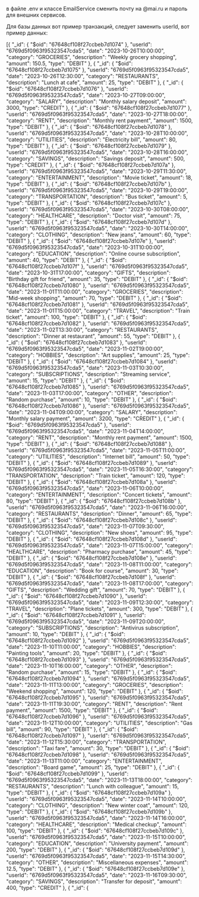 в файле .env и классе EmailService сменить почту на @mai.ru и пароль для внешних сервисов. 

Для базы данных вот пример транзакций, следует заменить userId, вот пример данных:

[{
  "_id": {
    "$oid": "67648cf108f27ccbeb7d1074"
  },
  "userId": "6769d5f0963f95323547cda5",
  "date": "2023-10-26T10:00:00",
  "category": "GROCERIES",
  "description": "Weekly grocery shopping",
  "amount": 150.5,
  "type": "DEBIT"
},
{
  "_id": {
    "$oid": "67648cf108f27ccbeb7d1075"
  },
  "userId": "6769d5f0963f95323547cda5",
  "date": "2023-10-26T12:30:00",
  "category": "RESTAURANTS",
  "description": "Lunch at cafe",
  "amount": 25,
  "type": "DEBIT"
},
{
  "_id": {
    "$oid": "67648cf108f27ccbeb7d1076"
  },
  "userId": "6769d5f0963f95323547cda5",
  "date": "2023-10-27T09:00:00",
  "category": "SALARY",
  "description": "Monthly salary deposit",
  "amount": 3000,
  "type": "CREDIT"
},
{
  "_id": {
    "$oid": "67648cf108f27ccbeb7d1077"
  },
  "userId": "6769d5f0963f95323547cda5",
  "date": "2023-10-27T18:00:00",
  "category": "RENT",
  "description": "Monthly rent payment",
  "amount": 1500,
  "type": "DEBIT"
},
{
  "_id": {
    "$oid": "67648cf108f27ccbeb7d1078"
  },
  "userId": "6769d5f0963f95323547cda5",
  "date": "2023-10-28T10:00:00",
  "category": "UTILITIES",
  "description": "Electricity bill",
  "amount": 80,
  "type": "DEBIT"
},
{
  "_id": {
    "$oid": "67648cf108f27ccbeb7d1079"
  },
  "userId": "6769d5f0963f95323547cda5",
  "date": "2023-10-28T16:00:00",
  "category": "SAVINGS",
  "description": "Savings deposit",
  "amount": 500,
  "type": "CREDIT"
},
{
  "_id": {
    "$oid": "67648cf108f27ccbeb7d107a"
  },
  "userId": "6769d5f0963f95323547cda5",
  "date": "2023-10-29T11:30:00",
  "category": "ENTERTAINMENT",
  "description": "Movie ticket",
  "amount": 18,
  "type": "DEBIT"
},
{
  "_id": {
    "$oid": "67648cf108f27ccbeb7d107b"
  },
  "userId": "6769d5f0963f95323547cda5",
  "date": "2023-10-29T19:00:00",
  "category": "TRANSPORTATION",
  "description": "Bus ticket",
  "amount": 5,
  "type": "DEBIT"
},
{
  "_id": {
    "$oid": "67648cf108f27ccbeb7d107c"
  },
  "userId": "6769d5f0963f95323547cda5",
  "date": "2023-10-30T08:00:00",
  "category": "HEALTHCARE",
  "description": "Doctor visit",
  "amount": 75,
  "type": "DEBIT"
},
{
  "_id": {
    "$oid": "67648cf108f27ccbeb7d107d"
  },
  "userId": "6769d5f0963f95323547cda5",
  "date": "2023-10-30T14:00:00",
  "category": "CLOTHING",
  "description": "New jeans",
  "amount": 60,
  "type": "DEBIT"
},
{
  "_id": {
    "$oid": "67648cf108f27ccbeb7d107e"
  },
  "userId": "6769d5f0963f95323547cda5",
  "date": "2023-10-31T10:00:00",
  "category": "EDUCATION",
  "description": "Online course subscription",
  "amount": 40,
  "type": "DEBIT"
},
{
  "_id": {
    "$oid": "67648cf108f27ccbeb7d107f"
  },
  "userId": "6769d5f0963f95323547cda5",
  "date": "2023-10-31T17:00:00",
  "category": "GIFTS",
  "description": "Birthday gift for friend",
  "amount": 35,
  "type": "DEBIT"
},
{
  "_id": {
    "$oid": "67648cf108f27ccbeb7d1080"
  },
  "userId": "6769d5f0963f95323547cda5",
  "date": "2023-11-01T11:00:00",
  "category": "GROCERIES",
  "description": "Mid-week shopping",
  "amount": 70,
  "type": "DEBIT"
},
{
  "_id": {
    "$oid": "67648cf108f27ccbeb7d1081"
  },
  "userId": "6769d5f0963f95323547cda5",
  "date": "2023-11-01T15:00:00",
  "category": "TRAVEL",
  "description": "Train ticket",
  "amount": 100,
  "type": "DEBIT"
},
{
  "_id": {
    "$oid": "67648cf108f27ccbeb7d1082"
  },
  "userId": "6769d5f0963f95323547cda5",
  "date": "2023-11-02T13:30:00",
  "category": "RESTAURANTS",
  "description": "Dinner at restaurant",
  "amount": 55,
  "type": "DEBIT"
},
{
  "_id": {
    "$oid": "67648cf108f27ccbeb7d1083"
  },
  "userId": "6769d5f0963f95323547cda5",
  "date": "2023-11-02T19:00:00",
  "category": "HOBBIES",
  "description": "Art supplies",
  "amount": 25,
  "type": "DEBIT"
},
{
  "_id": {
    "$oid": "67648cf108f27ccbeb7d1084"
  },
  "userId": "6769d5f0963f95323547cda5",
  "date": "2023-11-03T10:30:00",
  "category": "SUBSCRIPTIONS",
  "description": "Streaming service",
  "amount": 15,
  "type": "DEBIT"
},
{
  "_id": {
    "$oid": "67648cf108f27ccbeb7d1085"
  },
  "userId": "6769d5f0963f95323547cda5",
  "date": "2023-11-03T17:00:00",
  "category": "OTHER",
  "description": "Random purchase",
  "amount": 10,
  "type": "DEBIT"
},
{
  "_id": {
    "$oid": "67648cf108f27ccbeb7d1086"
  },
  "userId": "6769d5f0963f95323547cda5",
  "date": "2023-11-04T09:00:00",
  "category": "SALARY",
  "description": "Monthly salary payment",
  "amount": 3200,
  "type": "CREDIT"
},
{
  "_id": {
    "$oid": "6769d5f0963f95323547cda5"
  },
  "userId": "6769d5f0963f95323547cda5",
  "date": "2023-11-04T14:00:00",
  "category": "RENT",
  "description": "Monthly rent payment",
  "amount": 1500,
  "type": "DEBIT"
},
{
  "_id": {
    "$oid": "67648cf108f27ccbeb7d1088"
  },
  "userId": "6769d5f0963f95323547cda5",
  "date": "2023-11-05T11:00:00",
  "category": "UTILITIES",
  "description": "Internet bill",
  "amount": 50,
  "type": "DEBIT"
},
{
  "_id": {
    "$oid": "67648cf108f27ccbeb7d1089"
  },
  "userId": "6769d5f0963f95323547cda5",
  "date": "2023-11-05T16:30:00",
  "category": "TRANSPORTATION",
  "description": "Train ticket",
  "amount": 120,
  "type": "DEBIT"
},
{
  "_id": {
    "$oid": "67648cf108f27ccbeb7d108a"
  },
  "userId": "6769d5f0963f95323547cda5",
  "date": "2023-11-06T10:00:00",
  "category": "ENTERTAINMENT",
  "description": "Concert tickets",
  "amount": 80,
  "type": "DEBIT"
},
{
  "_id": {
    "$oid": "67648cf108f27ccbeb7d108b"
  },
  "userId": "6769d5f0963f95323547cda5",
  "date": "2023-11-06T16:00:00",
  "category": "RESTAURANTS",
  "description": "Dinner",
  "amount": 65,
  "type": "DEBIT"
},
{
  "_id": {
    "$oid": "67648cf108f27ccbeb7d108c"
  },
  "userId": "6769d5f0963f95323547cda5",
  "date": "2023-11-07T09:30:00",
  "category": "CLOTHING",
  "description": "New shoes",
  "amount": 95,
  "type": "DEBIT"
},
{
  "_id": {
    "$oid": "67648cf108f27ccbeb7d108d"
  },
  "userId": "6769d5f0963f95323547cda5",
  "date": "2023-11-07T15:00:00",
  "category": "HEALTHCARE",
  "description": "Pharmacy purchase",
  "amount": 45,
  "type": "DEBIT"
},
{
  "_id": {
    "$oid": "67648cf108f27ccbeb7d108e"
  },
  "userId": "6769d5f0963f95323547cda5",
  "date": "2023-11-08T11:00:00",
  "category": "EDUCATION",
  "description": "Book for course",
  "amount": 30,
  "type": "DEBIT"
},
{
  "_id": {
    "$oid": "67648cf108f27ccbeb7d108f"
  },
  "userId": "6769d5f0963f95323547cda5",
  "date": "2023-11-08T17:00:00",
  "category": "GIFTS",
  "description": "Wedding gift",
  "amount": 70,
  "type": "DEBIT"
},
{
  "_id": {
    "$oid": "67648cf108f27ccbeb7d1090"
  },
  "userId": "6769d5f0963f95323547cda5",
  "date": "2023-11-09T12:30:00",
  "category": "TRAVEL",
  "description": "Plane tickets",
  "amount": 300,
  "type": "DEBIT"
},
{
  "_id": {
    "$oid": "67648cf108f27ccbeb7d1091"
  },
  "userId": "6769d5f0963f95323547cda5",
  "date": "2023-11-09T20:00:00",
  "category": "SUBSCRIPTIONS",
  "description": "Antivirus subscription",
  "amount": 10,
  "type": "DEBIT"
},
{
  "_id": {
    "$oid": "67648cf108f27ccbeb7d1092"
  },
  "userId": "6769d5f0963f95323547cda5",
  "date": "2023-11-10T11:00:00",
  "category": "HOBBIES",
  "description": "Painting tools",
  "amount": 20,
  "type": "DEBIT"
},
{
  "_id": {
    "$oid": "67648cf108f27ccbeb7d1093"
  },
  "userId": "6769d5f0963f95323547cda5",
  "date": "2023-11-10T16:00:00",
  "category": "OTHER",
  "description": "Random purchase",
  "amount": 15,
  "type": "DEBIT"
},
{
  "_id": {
    "$oid": "67648cf108f27ccbeb7d1094"
  },
  "userId": "6769d5f0963f95323547cda5",
  "date": "2023-11-11T13:00:00",
  "category": "GROCERIES",
  "description": "Weekend shopping",
  "amount": 120,
  "type": "DEBIT"
},
{
  "_id": {
    "$oid": "67648cf108f27ccbeb7d1095"
  },
  "userId": "6769d5f0963f95323547cda5",
  "date": "2023-11-11T19:30:00",
  "category": "RENT",
  "description": "Rent payment",
  "amount": 1500,
  "type": "DEBIT"
},
{
  "_id": {
    "$oid": "67648cf108f27ccbeb7d1096"
  },
  "userId": "6769d5f0963f95323547cda5",
  "date": "2023-11-12T10:00:00",
  "category": "UTILITIES",
  "description": "Gas bill",
  "amount": 90,
  "type": "DEBIT"
},
{
  "_id": {
    "$oid": "67648cf108f27ccbeb7d1097"
  },
  "userId": "6769d5f0963f95323547cda5",
  "date": "2023-11-12T15:30:00",
  "category": "TRANSPORTATION",
  "description": "Taxi fare",
  "amount": 30,
  "type": "DEBIT"
},
{
  "_id": {
    "$oid": "67648cf108f27ccbeb7d1098"
  },
  "userId": "6769d5f0963f95323547cda5",
  "date": "2023-11-13T11:00:00",
  "category": "ENTERTAINMENT",
  "description": "Board game",
  "amount": 25,
  "type": "DEBIT"
},
{
  "_id": {
    "$oid": "67648cf108f27ccbeb7d1099"
  },
  "userId": "6769d5f0963f95323547cda5",
  "date": "2023-11-13T18:00:00",
  "category": "RESTAURANTS",
  "description": "Lunch with colleague",
  "amount": 15,
  "type": "DEBIT"
},
{
  "_id": {
    "$oid": "67648cf108f27ccbeb7d109a"
  },
  "userId": "6769d5f0963f95323547cda5",
  "date": "2023-11-14T10:00:00",
  "category": "CLOTHING",
  "description": "New winter coat",
  "amount": 120,
  "type": "DEBIT"
},
{
  "_id": {
    "$oid": "67648cf108f27ccbeb7d109b"
  },
  "userId": "6769d5f0963f95323547cda5",
  "date": "2023-11-14T16:00:00",
  "category": "HEALTHCARE",
  "description": "Medical checkup",
  "amount": 100,
  "type": "DEBIT"
},
{
  "_id": {
    "$oid": "67648cf108f27ccbeb7d109c"
  },
  "userId": "6769d5f0963f95323547cda5",
  "date": "2023-11-15T10:00:00",
  "category": "EDUCATION",
  "description": "University payment",
  "amount": 200,
  "type": "DEBIT"
},
{
  "_id": {
    "$oid": "67648cf108f27ccbeb7d109d"
  },
  "userId": "6769d5f0963f95323547cda5",
  "date": "2023-11-15T14:30:00",
  "category": "OTHER",
  "description": "Miscellaneous expenses",
  "amount": 12.5,
  "type": "DEBIT"
},
{
  "_id": {
    "$oid": "67648cf108f27ccbeb7d109e"
  },
  "userId": "6769d5f0963f95323547cda5",
  "date": "2023-11-16T09:30:00",
  "category": "SAVINGS",
  "description": "Transfer for deposit",
  "amount": 400,
  "type": "CREDIT"
},
{
  "_id": {
 
